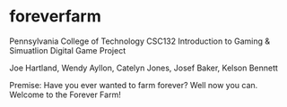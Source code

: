# foreverfarm

Pennsylvania College of Technology
CSC132 Introduction to Gaming & Simuatlion
Digital Game Project

Joe Hartland, Wendy Ayllon, Catelyn Jones, Josef Baker, Kelson Bennett

Premise: Have you ever wanted to farm forever? Well now you can. Welcome to the Forever Farm!
